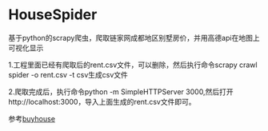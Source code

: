 # HouseSpider
基于python的scrapy爬虫，爬取链家网成都地区别墅房价，并用高德api在地图上可视化显示

1.工程里面已经有爬取后的rent.csv文件，可以删除，然后执行命令scrapy crawl spider -o rent.csv -t csv生成csv文件

2.爬取完成后，执行命令python -m SimpleHTTPServer 3000,然后打开http://localhost:3000，导入上面生成的rent.csv文件即可。

参考[buyhouse](https://github.com/happyte/buyhouse)
